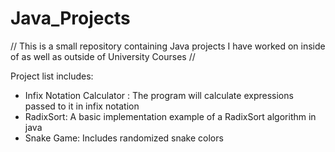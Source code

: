 # Java_Projects

// This is a small repository containing Java projects I have worked on 
inside of as well as outside of University Courses //

Project list includes:
 - Infix Notation Calculator : The program will calculate expressions passed to it in infix notation
 - RadixSort: A basic implementation example of a RadixSort algorithm in java
 - Snake Game: Includes randomized snake colors
